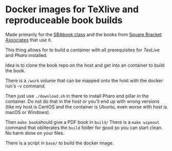 # Docker images for TeXlive and reproduceable book builds

Made primarily for the [SBAbook class][sbabook] and the books
from [Square Bracket Associates][sba] that use it.

[sbabook]: https://github.com/cdlm/sbabook
[sba]: https://github.com/SquareBracketAssociates

This thing allows for to build a container with all
prerequisites for *TexLive* and *Pharo* installed.

Idea is to clone the book repo on the host and get into an container
to build the book.

There is a `/work` volume that can be mapped onto the host with the
docker run's -v command.

Then just use `./download.sh` in there to install Pharo and pillar in
the container. Do not do that in the host or you'll end up with wrong
versions (like my host is CentOS and the container is Ubuntu, even
worse with host is macOS or Windows).

Then `make book`should give a PDF book in `build/`
There is a `make wipeout` command that obliterates the `build` folder
for good so you can start clean. No harm done on your files.

There is a script in `base/` to build the docker image.
